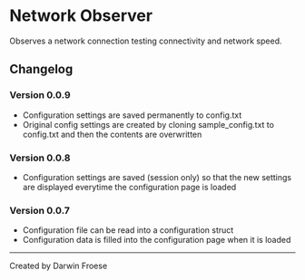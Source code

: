 # Network Observer

Observes a network connection testing connectivity and network speed.

## Changelog
### Version 0.0.9
* Configuration settings are saved permanently to config.txt
* Original config settings are created by cloning sample_config.txt to config.txt and then the contents are overwritten

### Version 0.0.8
* Configuration settings are saved (session only) so that the new settings are displayed everytime the configuration page is loaded

### Version 0.0.7
* Configuration file can be read into a configuration struct
* Configuration data is filled into the configuration page when it is loaded

***

Created by Darwin Froese
